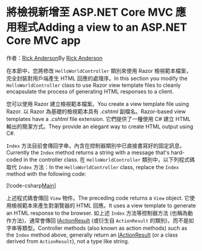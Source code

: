 # <a name="adding-a-view-to-an-aspnet-core-mvc-app"></a><span data-ttu-id="25b86-101">將檢視新增至 ASP.NET Core MVC 應用程式</span><span class="sxs-lookup"><span data-stu-id="25b86-101">Adding a view to an ASP.NET Core MVC app</span></span>

<span data-ttu-id="25b86-102">作者：[Rick Anderson](https://twitter.com/RickAndMSFT)</span><span class="sxs-lookup"><span data-stu-id="25b86-102">By [Rick Anderson](https://twitter.com/RickAndMSFT)</span></span>

<span data-ttu-id="25b86-103">在本節中，您將修改 `HelloWorldController` 類別來使用 Razor 檢視範本檔案，完全封裝對用戶端產生 HTML 回應的處理序。</span><span class="sxs-lookup"><span data-stu-id="25b86-103">In this section you modify the `HelloWorldController` class to use Razor view template files to cleanly encapsulate the process of generating HTML responses to a client.</span></span>

<span data-ttu-id="25b86-104">您可以使用 Razor 建立檢視範本檔案。</span><span class="sxs-lookup"><span data-stu-id="25b86-104">You create a view template file using Razor.</span></span> <span data-ttu-id="25b86-105">以 Razor 為基礎的檢視範本具有 *.cshtml* 副檔名。</span><span class="sxs-lookup"><span data-stu-id="25b86-105">Razor-based view templates have a *.cshtml* file extension.</span></span> <span data-ttu-id="25b86-106">它們提供了一種使用 C# 建立 HTML 輸出的簡潔方式。</span><span class="sxs-lookup"><span data-stu-id="25b86-106">They provide an elegant way to create HTML output using C#.</span></span>

<span data-ttu-id="25b86-107">`Index` 方法目前會傳回字串，內含在控制器類別中已直接書寫好的固定訊息。</span><span class="sxs-lookup"><span data-stu-id="25b86-107">Currently the `Index` method returns a string with a message that's hard-coded in the controller class.</span></span> <span data-ttu-id="25b86-108">在 `HelloWorldController` 類別中，以下列程式碼取代 `Index` 方法：</span><span class="sxs-lookup"><span data-stu-id="25b86-108">In the `HelloWorldController` class, replace the `Index` method with the following code:</span></span>

[!code-csharp[Main](../../tutorials/first-mvc-app/start-mvc/sample/MvcMovie/Controllers/HelloWorldController.cs?name=snippet_4)]

<span data-ttu-id="25b86-109">上述程式碼會傳回 `View` 物件。</span><span class="sxs-lookup"><span data-stu-id="25b86-109">The preceding code returns a `View` object.</span></span> <span data-ttu-id="25b86-110">它使用檢視範本來產生對瀏覽器的 HTML 回應。</span><span class="sxs-lookup"><span data-stu-id="25b86-110">It uses a view template to generate an HTML response to the browser.</span></span> <span data-ttu-id="25b86-111">如上述 `Index` 方法等控制器方法 (也稱為動作方法)，通常會傳回 [IActionResult](https://docs.microsoft.com/aspnet/core/api/microsoft.aspnetcore.mvc.iactionresult) (或衍生自 `ActionResult` 的類別)，而不是如字串等類型。</span><span class="sxs-lookup"><span data-stu-id="25b86-111">Controller methods (also known as action methods) such as the `Index` method above, generally return an [IActionResult](https://docs.microsoft.com/aspnet/core/api/microsoft.aspnetcore.mvc.iactionresult) (or a class derived from `ActionResult`), not a type like string.</span></span>
